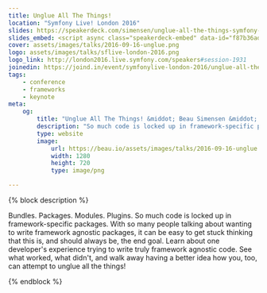 ```yaml
---
title: Unglue All The Things!
location: "Symfony Live! London 2016"
slides: https://speakerdeck.com/simensen/unglue-all-the-things-symfony-live-london-2016
slides_embed: <script async class="speakerdeck-embed" data-id="f87b36adb0b744f2a51dc67bc6b29bf0" data-ratio="1.77777777777778" src="//speakerdeck.com/assets/embed.js"></script>
cover: assets/images/talks/2016-09-16-unglue.png
logo: assets/images/talks/sflive-london-2016.png
logo_link: http://london2016.live.symfony.com/speakers#session-1931
joinedin: https://joind.in/event/symfonylive-london-2016/unglue-all-the-things
tags:
    - conference
    - frameworks
    - keynote
meta:
    og:
        title: "Unglue All The Things! &middot; Beau Simensen &middot; SensioLabs"
        description: "So much code is locked up in framework-specific packages."
        type: website
        image:
            url: https://beau.io/assets/images/talks/2016-09-16-unglue.png
            width: 1280
            height: 720
            type: image/png

---
```

{% block description %}

Bundles. Packages. Modules. Plugins. So much code is locked up in framework-specific packages. With so many people talking about wanting to write framework agnostic packages, it can be easy to get stuck thinking that this is, and should always be, the end goal. Learn about one developer's experience trying to write truly framework agnostic code. See what worked, what didn't, and walk away having a better idea how you, too, can attempt to unglue all the things!

{% endblock %}
